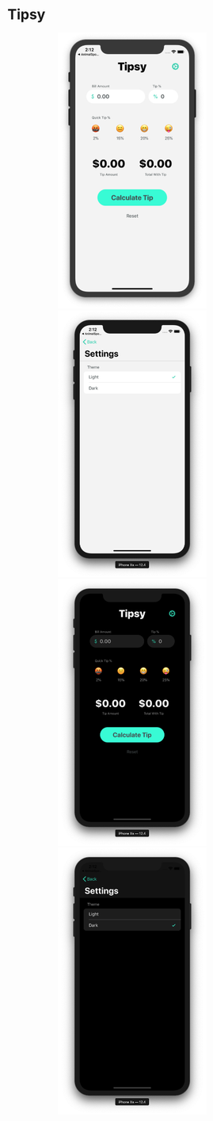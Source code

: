 # Tipsy

<p align="center">
  <img src="https://github.com/marlonjames71/Tipsy/blob/master/Screen%20Shot%202019-08-07%20at%202.12.10%20PM.png" width="300">
  <img src="https://github.com/marlonjames71/Tipsy/blob/master/Screen%20Shot%202019-08-07%20at%202.12.17%20PM.png" width="300">
  
  <img src="https://github.com/marlonjames71/Tipsy/blob/master/Screen%20Shot%202019-08-07%20at%202.12.28%20PM.png" width="300">
  <img src="https://github.com/marlonjames71/Tipsy/blob/master/Screen%20Shot%202019-08-07%20at%202.12.34%20PM.png" width="300">
</p>

